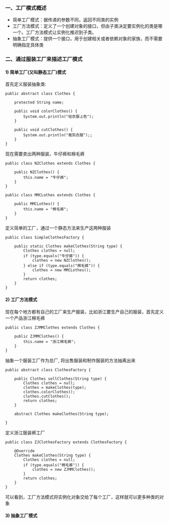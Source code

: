 ### 一、工厂模式概述

- 简单工厂模式：据传递的参数不同，返回不同类的实例
- 工厂方法模式：定义了一个创建对象的接口，但由子类决定要实例化的类是哪一个。工厂方法模式让实例化推迟到子类。
- 抽象工厂模式：提供一个接口，用于创建相关或者依赖对象的家族，而不需要明确指定具体类

### 二、通过服装工厂来描述工厂模式

#### 1) 简单工厂(又叫静态工厂)模式
首先定义服装抽象类:
``` 
public abstract class Clothes {

    protected String name;

    public void colorClothes() {
        System.out.println("给衣服上色");
    }

    public void cutClothes() {
        System.out.println("裁剪衣服");;
    }
}
```

现在需要卖出两种服装，牛仔裤和棉毛裤
``` 
public class NZClothes extends Clothes {

    public NZClothes() {
        this.name = "牛仔裤";
    }
}

public class MMCLothes extends Clothes {

    public MMCLothes() {
        this.name = "棉毛裤";
    }
}
```
定义简单的工厂，通过一个静态方法来生产这两种服装
``` 
public class SimpleClothesFactory {

    public static Clothes makeClothes(String type) {
        Clothes clothes = null;
        if (type.equals("牛仔裤")) {
            clothes = new NZClothes();
        } else if (type.equals("棉毛裤")) {
            clothes = new MMCLothes();
        }
        return clothes;
    }
}
```

#### 2) 工厂方法模式
现在每个地方都有自己的工厂来生产服装，比如浙江要生产自己的服装，首先定义一个产品浙江棉毛裤

``` 
public class ZJMMClothes extends Clothes {

    public ZJMMClothes() {
        this.name = "浙江棉毛裤";
    }
}
```

抽象一个服装工厂作为总厂, 将出售服装和制作服装的方法抽离出来
``` 
public abstract class ClothesFactory {

    public Clothes sellClothes(String type) {
        Clothes clothes = null;
        clothes = makeClothes(type);
        clothes.colorClothes();
        clothes.cutClothes();
        return clothes;
    }

    abstract Clothes makeClothes(String type);

}
```

定义浙江服装裤工厂
``` 
public class ZJClothesFactory extends ClothesFactory {

    @Override
    Clothes makeClothes(String type) {
        Clothes clothes = null;
        if (type.equals("棉毛裤")) {
            clothes = new ZJMMClothes();
        }
        return clothes;
    }
}
```

可以看到，工厂方法模式将实例化对象交给了每个工厂，这样就可以更多种类的对象

#### 3) 抽象工厂模式